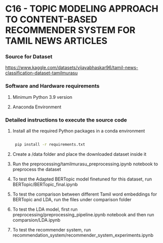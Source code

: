 # C16 - TOPIC MODELING APPROACH TO CONTENT-BASED RECOMMENDER SYSTEM FOR TAMIL NEWS ARTICLES

### Source for Dataset

https://www.kaggle.com/datasets/vijayabhaskar96/tamil-news-classification-dataset-tamilmurasu

### Software and Hardware requirements

1. Minimum Python 3.9 version

2. Anaconda Environment

### Detailed instructions to execute the source code

1. Install all the required Python packages in a conda environment

   ```sh

    pip install -r requirements.txt
   ```

2. Create a /data folder and place the downloaded dataset inside it
3. Run the preprocessing/tamilmurasu_preprocessing.ipynb notebook to preprocess the dataset
4. To test the Adapted BERTopic model finetuned for this dataset, run BERTopic/BERTopic_final.ipynb
5. To test the comparison between different Tamil word embeddings for BERTopic and LDA, run the files under comparison folder
6. To test the LDA model, first run preprocessing/preprocessing_pipeline.ipynb notebook and then run comparsion/LDA.ipynb
7. To test the recommender system, run recommendation_system/recommender_system_experiments.ipynb
